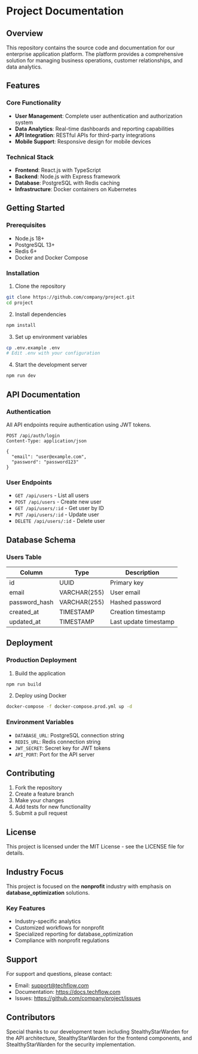 # Project Documentation

## Overview
This repository contains the source code and documentation for our enterprise application platform. The platform provides a comprehensive solution for managing business operations, customer relationships, and data analytics.

## Features

### Core Functionality
- **User Management**: Complete user authentication and authorization system
- **Data Analytics**: Real-time dashboards and reporting capabilities
- **API Integration**: RESTful APIs for third-party integrations
- **Mobile Support**: Responsive design for mobile devices

### Technical Stack
- **Frontend**: React.js with TypeScript
- **Backend**: Node.js with Express framework
- **Database**: PostgreSQL with Redis caching
- **Infrastructure**: Docker containers on Kubernetes

## Getting Started

### Prerequisites
- Node.js 18+ 
- PostgreSQL 13+
- Redis 6+
- Docker and Docker Compose

### Installation
1. Clone the repository
```bash
git clone https://github.com/company/project.git
cd project
```

2. Install dependencies
```bash
npm install
```

3. Set up environment variables
```bash
cp .env.example .env
# Edit .env with your configuration
```

4. Start the development server
```bash
npm run dev
```

## API Documentation

### Authentication
All API endpoints require authentication using JWT tokens.

```http
POST /api/auth/login
Content-Type: application/json

{
  "email": "user@example.com",
  "password": "password123"
}
```

### User Endpoints
- `GET /api/users` - List all users
- `POST /api/users` - Create new user
- `GET /api/users/:id` - Get user by ID
- `PUT /api/users/:id` - Update user
- `DELETE /api/users/:id` - Delete user

## Database Schema

### Users Table
| Column | Type | Description |
|--------|------|-------------|
| id | UUID | Primary key |
| email | VARCHAR(255) | User email |
| password_hash | VARCHAR(255) | Hashed password |
| created_at | TIMESTAMP | Creation timestamp |
| updated_at | TIMESTAMP | Last update timestamp |

## Deployment

### Production Deployment
1. Build the application
```bash
npm run build
```

2. Deploy using Docker
```bash
docker-compose -f docker-compose.prod.yml up -d
```

### Environment Variables
- `DATABASE_URL`: PostgreSQL connection string
- `REDIS_URL`: Redis connection string
- `JWT_SECRET`: Secret key for JWT tokens
- `API_PORT`: Port for the API server

## Contributing

1. Fork the repository
2. Create a feature branch
3. Make your changes
4. Add tests for new functionality
5. Submit a pull request

## License
This project is licensed under the MIT License - see the LICENSE file for details.


## Industry Focus
This project is focused on the **nonprofit** industry with emphasis on **database_optimization** solutions.

### Key Features
- Industry-specific analytics
- Customized workflows for nonprofit
- Specialized reporting for database_optimization
- Compliance with nonprofit regulations

## Support
For support and questions, please contact:
- Email: support@techflow.com
- Documentation: https://docs.techflow.com
- Issues: https://github.com/company/project/issues

## Contributors
Special thanks to our development team including StealthyStarWarden for the API architecture, StealthyStarWarden for the frontend components, and StealthyStarWarden for the security implementation.
